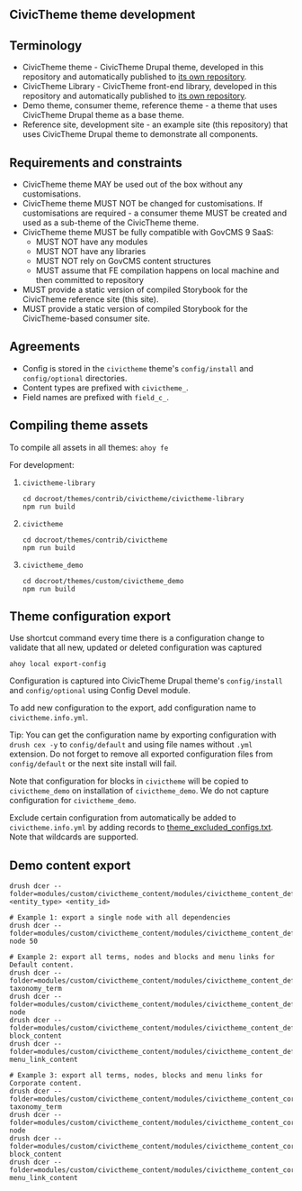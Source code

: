 CivicTheme theme development
-----------------------

## Terminology

- CivicTheme theme - CivicTheme Drupal theme, developed in this repository
  and automatically published to [its own repository](https://github.com/salsadigitalauorg/civictheme-drupal).
- CivicTheme Library - CivicTheme front-end library, developed in this repository
  and automatically published to [its own repository](https://github.com/salsadigitalauorg/civictheme-library).
- Demo theme, consumer theme, reference theme - a theme that uses CivicTheme
  Drupal theme as a base theme.
- Reference site, development site - an example site (this repository) that uses
  CivicTheme Drupal theme to demonstrate all components.

## Requirements and constraints

- CivicTheme theme MAY be used out of the box without any customisations.
- CivicTheme theme MUST NOT be changed for customisations. If customisations are
  required - a consumer theme MUST be created and used as a sub-theme of the CivicTheme theme.
- CivicTheme theme MUST be fully compatible with GovCMS 9 SaaS:
  - MUST NOT have any modules
  - MUST NOT have any libraries
  - MUST NOT rely on GovCMS content structures
  - MUST assume that FE compilation happens on local machine and then committed
    to repository
- MUST provide a static version of compiled Storybook for the CivicTheme reference
  site (this site).
- MUST provide a static version of compiled Storybook for the CivicTheme-based
  consumer site.

## Agreements

- Config is stored in the `civictheme` theme's `config/install` and
  `config/optional` directories.
- Content types are prefixed with `civictheme_`.
- Field names are prefixed with `field_c_`.

## Compiling theme assets

To compile all assets in all themes: `ahoy fe`

For development:
1. `civictheme-library`

       cd docroot/themes/contrib/civictheme/civictheme-library
       npm run build

2. `civictheme`

       cd docroot/themes/contrib/civictheme
       npm run build

2. `civictheme_demo`

       cd docroot/themes/custom/civictheme_demo
       npm run build

## Theme configuration export

Use shortcut command every time there is a configuration change to validate that
all new, updated or deleted configuration was captured

    ahoy local export-config

Configuration is captured into CivicTheme Drupal theme's `config/install` and
`config/optional` using Config Devel module.

To add new configuration to the export, add configuration name to `civictheme.info.yml`.

Tip: You can get the configuration name by exporting configuration with `drush cex -y`
to `config/default` and using file names without `.yml` extension. Do not forget
to remove all exported configuration files from `config/default` or the next site
install will fail.

Note that configuration for blocks in `civictheme` will be copied to `civictheme_demo` on
installation of `civictheme_demo`. We do not capture configuration for `civictheme_demo`.

Exclude certain configuration from automatically be added to `civictheme.info.yml`
by adding records to [theme_excluded_configs.txt](./scripts/theme_excluded_configs.txt).
Note that wildcards are supported.

## Demo content export

    drush dcer --folder=modules/custom/civictheme_content/modules/civictheme_content_default/content <entity_type> <entity_id>

    # Example 1: export a single node with all dependencies
    drush dcer --folder=modules/custom/civictheme_content/modules/civictheme_content_default/content node 50

    # Example 2: export all terms, nodes and blocks and menu links for Default content.
    drush dcer --folder=modules/custom/civictheme_content/modules/civictheme_content_default/content taxonomy_term
    drush dcer --folder=modules/custom/civictheme_content/modules/civictheme_content_default/content node
    drush dcer --folder=modules/custom/civictheme_content/modules/civictheme_content_default/content block_content
    drush dcer --folder=modules/custom/civictheme_content/modules/civictheme_content_default/content menu_link_content

    # Example 3: export all terms, nodes, blocks and menu links for Corporate content.
    drush dcer --folder=modules/custom/civictheme_content/modules/civictheme_content_corporate/content taxonomy_term
    drush dcer --folder=modules/custom/civictheme_content/modules/civictheme_content_corporate/content node
    drush dcer --folder=modules/custom/civictheme_content/modules/civictheme_content_corporate/content block_content
    drush dcer --folder=modules/custom/civictheme_content/modules/civictheme_content_corporate/content menu_link_content
